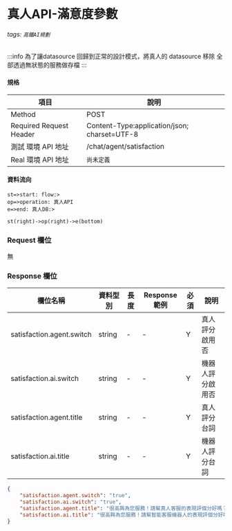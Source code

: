 # 真人API-滿意度參數
###### tags: `高鐵AI規劃`


:::info 
為了讓datasource 回歸到正常的設計模式，將真人的 datasource 移除
全部透過無狀態的服務做存檔
:::

#### 規格

  項目 | 說明
  ---- | ---
  Method | POST
  Required Request Header |  Content-Type:application/json; charset=UTF-8
  測試 環境 API 地址 | /chat/agent/satisfaction
  Real 環境 API 地址 | `尚未定義`

#### 資料流向
```flow
st=>start: flow:>
op=>operation: 真人API
e=>end: 真人DB:>

st(right)->op(right)->e(bottom)

```

### Request 欄位
無



### Response 欄位

欄位名稱 | 資料型別| 長度|Response範例| 必須 | 說明
--------- | ------- |-----| --------|--------|--------
satisfaction.agent.switch |string | - | - | Y | 真人評分啟用否
satisfaction.ai.switch |string | - | - | Y | 機器人評分啟用否
satisfaction.agent.title |string | - | - | Y | 真人評分台詞
satisfaction.ai.title|string | - | - | Y | 機器人評分台詞

```json
{
    "satisfaction.agent.switch": "true",
    "satisfaction.ai.switch": "true",
    "satisfaction.agent.title": "很高興為您服務！請幫真人客服的表現評個分好嗎？",
    "satisfaction.ai.title": "很高興為您服務！請幫智能客服機器人的表現評個分好嗎？"
}
```

